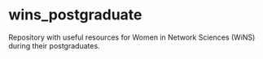 # wins_postgraduate
Repository with useful resources for Women in Network Sciences (WiNS) during their postgraduates.  
